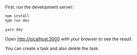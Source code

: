 First, run the development server:

```bash
npm install
npm run dev
`
yarn dev
```

Open [http://localhost:3000](http://localhost:3000) with your browser to see the result.

You can create a task and also delete the task.
